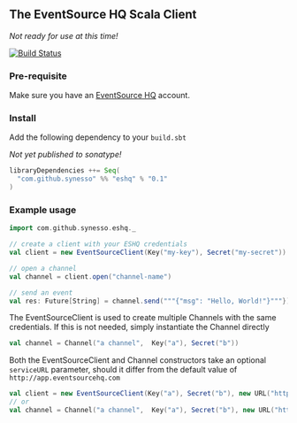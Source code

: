 ## The EventSource HQ Scala Client

_Not ready for use at this time!_

[![Build Status](https://api.travis-ci.org/Synesso/scala-eshq.png)](https://travis-ci.org/Synesso/scala-eshq)

### Pre-requisite

Make sure you have an [EventSource HQ](http://www.eventsourcehq.com/) account.

### Install

Add the following dependency to your `build.sbt`

_Not yet published to sonatype!_

```scala
libraryDependencies ++= Seq(
  "com.github.synesso" %% "eshq" % "0.1"
)
```

### Example usage

```scala
import com.github.synesso.eshq._

// create a client with your ESHQ credentials
val client = new EventSourceClient(Key("my-key"), Secret("my-secret"))

// open a channel
val channel = client.open("channel-name")

// send an event
val res: Future[String] = channel.send("""{"msg": "Hello, World!"}"""})
```

The EventSourceClient is used to create multiple Channels with the same credentials.
If this is not needed, simply instantiate the Channel directly

```scala
val channel = Channel("a channel",  Key("a"), Secret("b"))
```

Both the EventSourceClient and Channel constructors take an optional `serviceURL` parameter,
should it differ from the default value of `http://app.eventsourcehq.com`

```scala
val client = new EventSourceClient(Key("a"), Secret("b"), new URL("http://non-default-ho.st"))
// or
val channel = Channel("a channel",  Key("a"), Secret("b"), new URL("http://non-default-ho.st"))
```